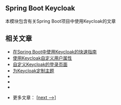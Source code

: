## Spring Boot Keycloak

本模块包含有关Spring Boot项目中使用Keycloak的文章

## 相关文章

+ [在Spring Boot中使用Keycloak的快速指南](docs/在SpringBoot中使用Keycloak的快速指南.md)
+ [使用Keycloak自定义用户属性](docs/使用Keycloak自定义用户属性.md)
+ [自定义Keycloak的登录页面](docs/自定义Keycloak的登录页面.md)
+ [为Keycloak定制主题](docs/为Keycloak定制主题.md)
+ []()
+ []()
+ []()

- 更多文章： [[next -->]](../spring-boot-keycloak-2/README.md)